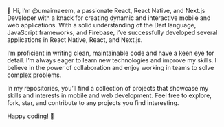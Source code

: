 👋 Hi, I’m @umairnaeem, a passionate React, React Native, and Next.js Developer with a knack for creating dynamic and interactive mobile and web applications. With a solid understanding of the Dart language, JavaScript frameworks, and Firebase, I’ve successfully developed several applications in React Native, React, and Next.js.

I’m proficient in writing clean, maintainable code and have a keen eye for detail. I’m always eager to learn new technologies and improve my skills. I believe in the power of collaboration and enjoy working in teams to solve complex problems.

In my repositories, you’ll find a collection of projects that showcase my skills and interests in mobile and web development. Feel free to explore, fork, star, and contribute to any projects you find interesting.

Happy coding! 🚀
